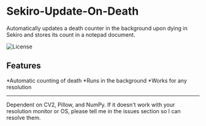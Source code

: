 # Sekiro-Update-On-Death
Automatically updates a death counter in the background upon dying in Sekiro and stores its count in a notepad document.

![License](https://img.shields.io/github/license/AlexMusabelliu/Sekiro-Update-On-Death?style=plastic)

## Features
*Automatic counting of death
*Runs in the background
*Works for any resolution

--------

Dependent on CV2, Pillow, and NumPy.
If it doesn't work with your resolution monitor or OS, please tell me in the issues section so I can resolve them.

